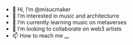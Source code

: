 - 👋 Hi, I’m @misucmaker
- 👀 I’m interested in music and architecturre
- 🌱 I’m currently learning music on metaverses
- 💞️ I’m looking to collaborate on web3 artists
- 📫 How to reach me [...](https://linktr.ee/misucmaker)

<!---
misucmaker/misucmaker is a ✨ special ✨ repository because its `README.md` (this file) appears on your GitHub profile.
You can click the Preview link to take a look at your changes.
--->
